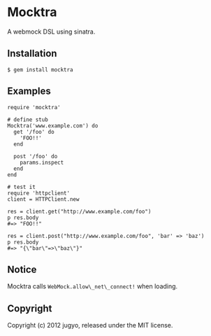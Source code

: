 Mocktra
====

A webmock DSL using sinatra.

Installation
----

    $ gem install mocktra

Examples
----

    require 'mocktra'

    # define stub
    Mocktra('www.example.com') do
      get '/foo' do
        'FOO!!'
      end

      post '/foo' do
        params.inspect
      end
    end

    # test it
    require 'httpclient'
    client = HTTPClient.new

    res = client.get("http://www.example.com/foo")
    p res.body
    #=> "FOO!!"

    res = client.post("http://www.example.com/foo", 'bar' => 'baz')
    p res.body
    #=> "{\"bar\"=>\"baz\"}"

Notice
----

Mocktra calls `WebMock.allow\_net\_connect!` when loading.

Copyright
----

Copyright (c) 2012 jugyo, released under the MIT license.